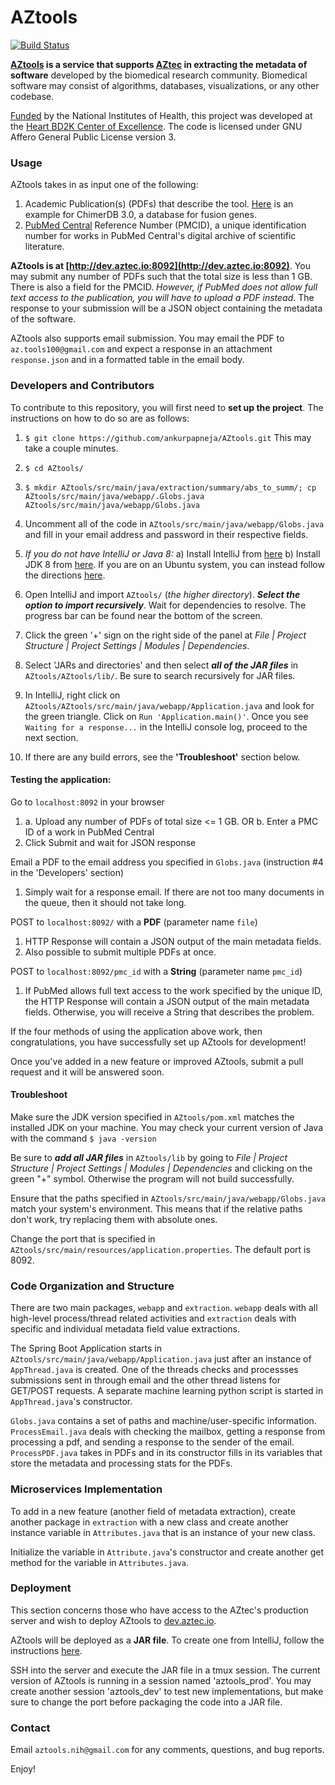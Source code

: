 # AZtools 

[![Build Status](https://travis-ci.org/dwyl/esta.svg?branch=master)](https://github.com/ankurpapneja/AZtools)

**[AZtools](http://dev.aztec.io:8092) is a service that supports [AZtec](http://aztec.bio/) in extracting the metadata of software** developed by the biomedical research community. Biomedical software may consist of algorithms, databases, visualizations, or any other codebase.

[Funded](https://www.nih.gov/news-events/news-releases/nih-commits-24-million-annually-big-data-centers-excellence) by the National Institutes of Health, this project was developed at the [Heart BD2K Center of Excellence](https://commonfund.nih.gov/bd2k). The code is licensed under GNU Affero General Public License version 3.

### Usage

AZtools takes in as input one of the following:
1) Academic Publication(s) (PDFs) that describe the tool. [Here](https://www.ncbi.nlm.nih.gov/pmc/articles/PMC5210563/pdf/gkw1083.pdf) is an example for ChimerDB 3.0, a database for fusion genes.
2) [PubMed Central](https://www.ncbi.nlm.nih.gov/pmc/) Reference Number (PMCID), a unique identification number for works in PubMed Central's digital archive of scientific literature.

**AZtools is at [http://dev.aztec.io:8092](http://dev.aztec.io:8092)**. You may submit any number of PDFs such that the total size is less than 1 GB. There is also a field for the PMCID. *However, if PubMed does not allow full text access to the publication, you will have to upload a PDF instead*. The response to your submission will be a JSON object containing the metadata of the software. 

AZtools also supports email submission. You may email the PDF to `az.tools100@gmail.com` and expect a response in an attachment `response.json` and in a formatted table in the email body.

### Developers and Contributors

To contribute to this repository, you will first need to **set up the project**. The instructions on how to do so are as follows:

1) `$ git clone https://github.com/ankurpapneja/AZtools.git` This may take a couple minutes.

2) `$ cd AZtools/`

3) `$ mkdir AZtools/src/main/java/extraction/summary/abs_to_summ/; cp AZtools/src/main/java/webapp/.Globs.java AZtools/src/main/java/webapp/Globs.java`

4) Uncomment all of the code in `AZtools/src/main/java/webapp/Globs.java` and fill in your email address and password in their respective fields.

5) *If you do not have IntelliJ or Java 8:*
a) Install IntelliJ from [here](https://www.jetbrains.com/idea/download/)
b) Install JDK 8 from [here](http://www.oracle.com/technetwork/java/javase/downloads/jdk8-downloads-2133151.html). If you are on an Ubuntu system, you can instead follow the directions [here](http://www.wikihow.com/Install-Oracle-Java-on-Ubuntu-Linux).

6) Open IntelliJ and import `AZtools/` (*the higher directory*). ***Select the option to import recursively***. Wait for dependencies to resolve. The progress bar can be found near the bottom of the screen.

7) Click the green '+' sign on the right side of the panel at *File | Project Structure | Project Settings | Modules | Dependencies*.

8) Select 'JARs and directories' and then select ***all of the JAR files*** in `AZtools/AZtools/lib/`. Be sure to search recursively for JAR files.

9) In IntelliJ, right click on `AZtools/AZtools/src/main/java/webapp/Application.java` and look for the green triangle. Click on `Run 'Application.main()'`. Once you see `Waiting for a response...` in the IntelliJ console log, proceed to the next section.

10) If there are any build errors, see the **'Troubleshoot'** section below.

#### Testing the application:
Go to `localhost:8092` in your browser
1) a. Upload any number of PDFs of total size <= 1 GB. OR b. Enter a PMC ID of a work in PubMed Central
2) Click Submit and wait for JSON response

Email a PDF to the email address you specified in `Globs.java` (instruction #4 in the 'Developers' section) 
1) Simply wait for a response email. If there are not too many documents in the queue, then it should not take long.

POST to `localhost:8092/` with a **PDF** (parameter name `file`) 
1) HTTP Response will contain a JSON output of the main metadata fields.
2) Also possible to submit multiple PDFs at once.

POST to `localhost:8092/pmc_id` with a **String** (parameter name `pmc_id`) 
1) If PubMed allows full text access to the work specified by the unique ID, the HTTP Response will contain a JSON output of the main metadata fields. Otherwise, you will receive a String that describes the problem.

If the four methods of using the application above work, then congratulations, you have successfully set up AZtools for development!

Once you've added in a new feature or improved AZtools, submit a pull request and it will be answered soon.

#### Troubleshoot

Make sure the JDK version specified in `AZtools/pom.xml` matches the installed JDK on your machine. You may check your current version of Java with the command `$ java -version`

Be sure to ***add all JAR files*** in `AZtools/lib` by going to *File | Project Structure | Project Settings | Modules | Dependencies* and clicking on the green "+" symbol. Otherwise the program will not build successfully.

Ensure that the paths specified in `AZtools/src/main/java/webapp/Globs.java` match your system's environment. This means that if the relative paths don't work, try replacing them with absolute ones.

Change the port that is specified in `AZtools/src/main/resources/application.properties`. The default port is 8092.

### Code Organization and Structure

There are two main packages, `webapp` and `extraction`. `webapp` deals with all high-level process/thread related activities and `extraction` deals with specific and individual metadata field value extractions.

The Spring Boot Application starts in `AZtools/src/main/java/webapp/Application.java` just after an instance of `AppThread.java` is created. One of the threads checks and processses submissions sent in through email and the other thread listens for GET/POST requests. A separate machine learning python script is started in `AppThread.java`'s constructor.

`Globs.java` contains a set of paths and machine/user-specific information. `ProcessEmail.java` deals with checking the mailbox, getting a response from processing a pdf, and sending a response to the sender of the email. `ProcessPDF.java` takes in PDFs and in its constructor fills in its variables that store the metadata and processing stats for the PDFs.

### Microservices Implementation

To add in a new feature (another field of metadata extraction), create another package in `extraction` with a new class and create another instance variable in `Attributes.java` that is an instance of your new class.

Initialize the variable in `Attribute.java`'s constructor and create another get method for the variable in `Attributes.java`.

### Deployment

This section concerns those who have access to the AZtec's production server and wish to deploy AZtools to [dev.aztec.io](http://dev.aztec.io).

AZtools will be deployed as a **JAR file**. To create one from IntelliJ, follow the instructions [here](https://www.jetbrains.com/help/idea/packaging-a-module-into-a-jar-file.html).

SSH into the server and execute the JAR file in a tmux session. The current version of AZtools is running in a session named 'aztools_prod'. You may create another session 'aztools_dev' to test new implementations, but make sure to change the port before packaging the code into a JAR file.

### Contact

Email `aztools.nih@gmail.com` for any comments, questions, and bug reports.

Enjoy!
